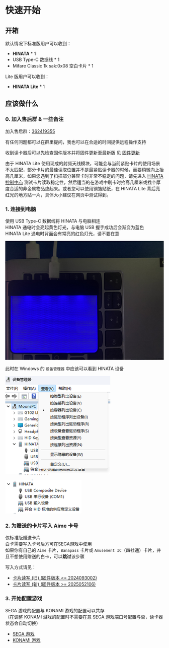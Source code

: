 # 快速开始

## 开箱
默认情况下标准版用户可以收到：
* **HINATA** * 1
* USB Type-C 数据线 * 1
* Mifare Classic 1k sak:0x08 空白卡片 * 1

Lite 版用户可以收到：
* **HINATA Lite** * 1

## 应该做什么
### 0. 加入售后群 & 一些备注
加入售后群：[362419355](https://qm.qq.com/q/uKIsTeNXyw)

有任何问题都可以在群里提问，我也可以在合适的时间提供远程操作支持

收到读卡器后可以先检查固件版本并将固件更新至最新版 见 [固件更新](Update/index.md)

由于 HINATA Lite 使用现成的射频天线模块，可能会与当前紧贴卡片的使用场景不太匹配，部分卡片的最佳读取位置并不是最紧贴读卡器的时候，而要稍微向上抬高几厘米，如果您遇到了扫描部分兼容卡时非常不稳定的问题，请先进入 [HINATA 控制中心](HCC/index.md) 测试卡片读取稳定性，然后适当的在游戏中刷卡时抬高几厘米或找个厚度合适的非金属物品垫起来。或者您可以使用铜箔贴纸，在 HINATA Lite 背后亮红光的地方贴一片，具体大小建议在网页中测试得到。

### 1. 连接到电脑
使用 USB Type-C 数据线将 HINATA 与电脑相连  
HINATA 通电时会亮起黄色灯光，与电脑 USB 握手成功后会渐变为蓝色  
HINATA Lite 通电时背面会有常亮的红色灯光，请不要在意

![connection](</assets/connection.jpg>)

此时在 Windows 的 ```设备管理器``` 中应该可以看到 HINATA 设备

![devmgr0](<assets/devmgr0.png>)

![devmgr1](<assets/devmgr1.png>)


### 2. 为赠送的卡片写入 Aime 卡号
仅标准版赠送卡片  
白卡需要写入卡号后方可在SEGA游戏中使用  
如果你有自己的 `Aime` 卡片，`Banapass` 卡片或 `Amusement IC`（四社通）卡片，并且不想使用赠送的白卡，可以**跳过**该步骤

写入方式请见：
* [卡片读写 (旧) (固件版本 <= 2024093002)](HCP/index.md#卡片读写)
* [卡片读写 (新) (固件版本 >= 2025052106)](HCC/index.md#卡片读写)

### 3. 开始配置游戏
SEGA 游戏的配置与 KONAMI 游戏的配置可以共存  
（在调整 KONAMI 游戏的配置时不需要在意 SEGA 游戏端口号配置与否，读卡器状态会自动切换）
* [SEGA 游戏](SEGA/index.md)
* [KONAMI 游戏](KONAMI/index.md)

